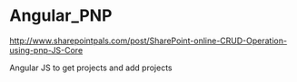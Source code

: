 # Angular_PNP

http://www.sharepointpals.com/post/SharePoint-online-CRUD-Operation-using-pnp-JS-Core


Angular JS to get projects and add projects
